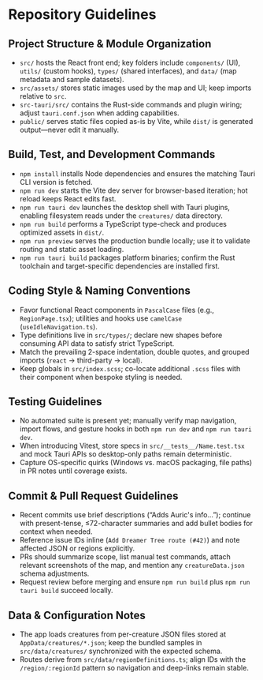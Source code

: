 # Repository Guidelines

## Project Structure & Module Organization

- `src/` hosts the React front end; key folders include `components/` (UI), `utils/` (custom hooks), `types/` (shared interfaces), and `data/` (map metadata and sample datasets).
- `src/assets/` stores static images used by the map and UI; keep imports relative to `src`.
- `src-tauri/src/` contains the Rust-side commands and plugin wiring; adjust `tauri.conf.json` when adding capabilities.
- `public/` serves static files copied as-is by Vite, while `dist/` is generated output—never edit it manually.

## Build, Test, and Development Commands

- `npm install` installs Node dependencies and ensures the matching Tauri CLI version is fetched.
- `npm run dev` starts the Vite dev server for browser-based iteration; hot reload keeps React edits fast.
- `npm run tauri dev` launches the desktop shell with Tauri plugins, enabling filesystem reads under the `creatures/` data directory.
- `npm run build` performs a TypeScript type-check and produces optimized assets in `dist/`.
- `npm run preview` serves the production bundle locally; use it to validate routing and static asset loading.
- `npm run tauri build` packages platform binaries; confirm the Rust toolchain and target-specific dependencies are installed first.

## Coding Style & Naming Conventions

- Favor functional React components in `PascalCase` files (e.g., `RegionPage.tsx`); utilities and hooks use `camelCase` (`useIdleNavigation.ts`).
- Type definitions live in `src/types/`; declare new shapes before consuming API data to satisfy strict TypeScript.
- Match the prevailing 2-space indentation, double quotes, and grouped imports (`react` → third-party → local).
- Keep globals in `src/index.scss`; co-locate additional `.scss` files with their component when bespoke styling is needed.

## Testing Guidelines

- No automated suite is present yet; manually verify map navigation, import flows, and gesture hooks in both `npm run dev` and `npm run tauri dev`.
- When introducing Vitest, store specs in `src/__tests__/Name.test.tsx` and mock Tauri APIs so desktop-only paths remain deterministic.
- Capture OS-specific quirks (Windows vs. macOS packaging, file paths) in PR notes until coverage exists.

## Commit & Pull Request Guidelines

- Recent commits use brief descriptions (“Adds Auric's info…”); continue with present-tense, ≤72-character summaries and add bullet bodies for context when needed.
- Reference issue IDs inline (`Add Dreamer Tree route (#42)`) and note affected JSON or regions explicitly.
- PRs should summarize scope, list manual test commands, attach relevant screenshots of the map, and mention any `creatureData.json` schema adjustments.
- Request review before merging and ensure `npm run build` plus `npm run tauri build` succeed locally.

## Data & Configuration Notes

- The app loads creatures from per-creature JSON files stored at `AppData/creatures/*.json`; keep the bundled samples in `src/data/creatures/` synchronized with the expected schema.
- Routes derive from `src/data/regionDefinitions.ts`; align IDs with the `/region/:regionId` pattern so navigation and deep-links remain stable.
